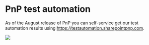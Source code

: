 # PnP test automation #
As of the August release of PnP you can self-service get our test automation results using https://testautomation.sharepointpnp.com. 

<img src="https://telemetry.sharepointpnp.com/pnp-sites-core/core/unittestresults" /> 